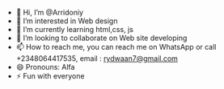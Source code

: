 - 👋 Hi, I’m @Arridoniy
- 👀 I’m interested in Web design 
- 🌱 I’m currently learning html,css, js
- 💞️ I’m looking to collaborate on Web site developing
- 📫 How to reach me, you can reach me on WhatsApp or call +2348064417535, email : rydwaan7@gmail.com
- 😄 Pronouns: Alfa
- ⚡ Fun with everyone 
<!---
Arridoniy/Arridoniy is a ✨ special ✨ repository because its `README.md` (this file) appears on your GitHub profile.
You can click the Preview link to take a look at your changes.
--->
